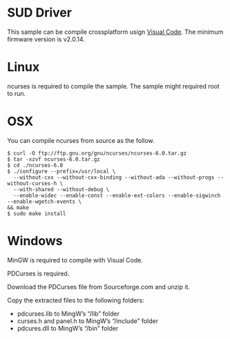 # SUD Driver

This sample can be compile crossplatform usign [Visual Code](https://code.visualstudio.com).
The minimum firmware version is v2.0.14.

# Linux

ncurses is required to compile the sample. 
The sample might required root to run.

# OSX

You can compile ncurses from source as the follow.

```
$ curl -O ftp://ftp.gnu.org/gnu/ncurses/ncurses-6.0.tar.gz
$ tar -xzvf ncurses-6.0.tar.gz
$ cd ./ncurses-6.0
$ ./configure --prefix=/usr/local \
  --without-cxx --without-cxx-binding --without-ada --without-progs --without-curses-h \
  --with-shared --without-debug \
  --enable-widec --enable-const --enable-ext-colors --enable-sigwinch --enable-wgetch-events \
&& make
$ sudo make install

``` 
# Windows

MinGW is required to compile with Visual Code. 

PDCurses is required. 

Download the PDCurses file from Sourceforge.com and unzip it. 

Copy the extracted files to the following folders:

-   pdcurses.lib to MingW’s “/lib” folder
-    curses.h and panel.h to MingW’s “/include” folder
-   pdcures.dll to MingW’s “/bin” folder
